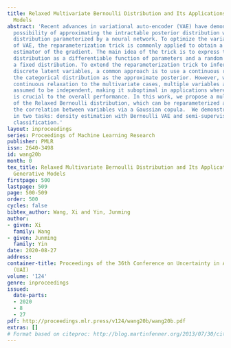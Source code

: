 ```yaml
---
title: Relaxed Multivariate Bernoulli Distribution and Its Applications to Deep Generative
  Models
abstract: 'Recent advances in variational auto-encoder (VAE) have demonstrated the
  possibility of approximating the intractable posterior distribution with a variational
  distribution parameterized by a neural network. To optimize the variational objective
  of VAE, the reparameterization trick is commonly applied to obtain a low-variance
  estimator of the gradient. The main idea of the trick is to express the variational
  distribution as a differentiable function of parameters and a random variable with
  a fixed distribution. To extend the reparameterization trick to inference involving
  discrete latent variables, a common approach is to use a continuous relaxation of
  the categorical distribution as the approximate posterior. However, when applying
  continuous relaxation to the multivariate cases, multiple variables are typically
  assumed to be independent, making it suboptimal in applications where modeling dependency
  is crucial to the overall performance. In this work, we propose a multivariate generalization
  of the Relaxed Bernoulli distribution, which can be reparameterized and can capture
  the correlation between variables via a Gaussian copula.  We demonstrate its effectiveness
  in two tasks: density estimation with Bernoulli VAE and semi-supervised multi-label
  classification.'
layout: inproceedings
series: Proceedings of Machine Learning Research
publisher: PMLR
issn: 2640-3498
id: wang20b
month: 0
tex_title: Relaxed Multivariate Bernoulli Distribution and Its Applications to Deep
  Generative Models
firstpage: 500
lastpage: 509
page: 500-509
order: 500
cycles: false
bibtex_author: Wang, Xi and Yin, Junming
author:
- given: Xi
  family: Wang
- given: Junming
  family: Yin
date: 2020-08-27
address: 
container-title: Proceedings of the 36th Conference on Uncertainty in Artificial Intelligence
  (UAI)
volume: '124'
genre: inproceedings
issued:
  date-parts:
  - 2020
  - 8
  - 27
pdf: http://proceedings.mlr.press/v124/wang20b/wang20b.pdf
extras: []
# Format based on citeproc: http://blog.martinfenner.org/2013/07/30/citeproc-yaml-for-bibliographies/
---
```

